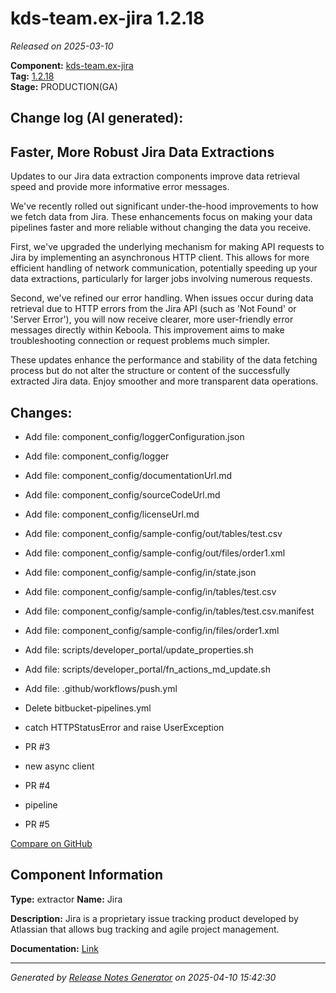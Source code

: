 #  kds-team.ex-jira 1.2.18

_Released on 2025-03-10_

**Component:** [kds-team.ex-jira](https://github.com/keboola/component-jira)  
**Tag:** [1.2.18](https://github.com/keboola/component-jira/releases/tag/1.2.18)  
**Stage:** PRODUCTION(GA)


## Change log (AI generated):
## Faster, More Robust Jira Data Extractions
Updates to our Jira data extraction components improve data retrieval speed and provide more informative error messages.

We've recently rolled out significant under-the-hood improvements to how we fetch data from Jira. These enhancements focus on making your data pipelines faster and more reliable without changing the data you receive.

First, we've upgraded the underlying mechanism for making API requests to Jira by implementing an asynchronous HTTP client. This allows for more efficient handling of network communication, potentially speeding up your data extractions, particularly for larger jobs involving numerous requests.

Second, we've refined our error handling. When issues occur during data retrieval due to HTTP errors from the Jira API (such as 'Not Found' or 'Server Error'), you will now receive clearer, more user-friendly error messages directly within Keboola. This improvement aims to make troubleshooting connection or request problems much simpler.

These updates enhance the performance and stability of the data fetching process but do not alter the structure or content of the successfully extracted Jira data. Enjoy smoother and more transparent data operations.



## Changes:



- Add file: component_config/loggerConfiguration.json 




- Add file: component_config/logger 




- Add file: component_config/documentationUrl.md 




- Add file: component_config/sourceCodeUrl.md 




- Add file: component_config/licenseUrl.md 




- Add file: component_config/sample-config/out/tables/test.csv 




- Add file: component_config/sample-config/out/files/order1.xml 




- Add file: component_config/sample-config/in/state.json 




- Add file: component_config/sample-config/in/tables/test.csv 




- Add file: component_config/sample-config/in/tables/test.csv.manifest 




- Add file: component_config/sample-config/in/files/order1.xml 




- Add file: scripts/developer_portal/update_properties.sh 




- Add file: scripts/developer_portal/fn_actions_md_update.sh 




- Add file: .github/workflows/push.yml 




- Delete bitbucket-pipelines.yml 








- catch HTTPStatusError and raise UserException 




- PR #3 




- new async client 




- PR #4 




- pipeline 




- PR #5 



[Compare on GitHub](https://github.com/keboola/component-jira/compare/1.2.17...1.2.18)



## Component Information
**Type:** extractor
**Name:** Jira

**Description:** Jira is a proprietary issue tracking product developed by Atlassian that allows bug tracking and agile project management.


**Documentation:** [Link](https://github.com/keboola/component-jira/blob/main/README.md)



---
_Generated by [Release Notes Generator](https://github.com/keboola/release-notes-generator)
on 2025-04-10 15:42:30_